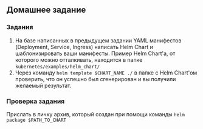 ## Домашнее задание

### Задания

1. На базе написанных в предыдущем задании YAML манифестов (Deployment, Service, Ingress) написать Helm Chart и шаблонизировать ваши манифесты. Пример Helm Chart'а, от которого можно отталкивать, находится в папке `kubernetes/examples/helm_chart/`
2. Через команду `helm template $CHART_NAME ./` в папке с Helm Chart'ом проверить, что он успешно был сгенерирован и вы получили желаемый результат.

### Проверка задания

Прислать в личку архив, который создан при помощи команды `helm package $PATH_TO_CHART`
